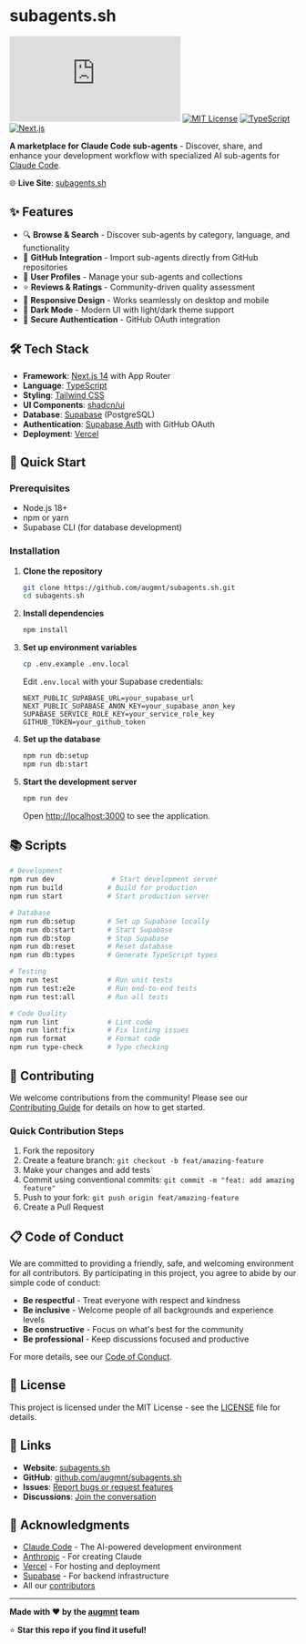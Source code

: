 # subagents.sh

[![GitHub stars](https://img.shields.io/github/stars/augmnt/subagents.sh?style=social)](https://github.com/augmnt/subagents.sh/stargazers)
[![MIT License](https://img.shields.io/badge/License-MIT-yellow.svg)](https://opensource.org/licenses/MIT)
[![TypeScript](https://img.shields.io/badge/TypeScript-007ACC?logo=typescript&logoColor=white)](https://typescriptlang.org)
[![Next.js](https://img.shields.io/badge/Next.js-000000?logo=next.js&logoColor=white)](https://nextjs.org)

**A marketplace for Claude Code sub-agents** - Discover, share, and enhance your development workflow with specialized AI sub-agents for [Claude Code](https://claude.ai/code).

🌐 **Live Site**: [subagents.sh](https://subagents.sh)

## ✨ Features

- 🔍 **Browse & Search** - Discover sub-agents by category, language, and functionality
- 🚀 **GitHub Integration** - Import sub-agents directly from GitHub repositories
- 👤 **User Profiles** - Manage your sub-agents and collections
- ⭐ **Reviews & Ratings** - Community-driven quality assessment
- 📱 **Responsive Design** - Works seamlessly on desktop and mobile
- 🌙 **Dark Mode** - Modern UI with light/dark theme support
- 🔐 **Secure Authentication** - GitHub OAuth integration

## 🛠️ Tech Stack

- **Framework**: [Next.js 14](https://nextjs.org) with App Router
- **Language**: [TypeScript](https://typescriptlang.org)
- **Styling**: [Tailwind CSS](https://tailwindcss.com)
- **UI Components**: [shadcn/ui](https://ui.shadcn.com)
- **Database**: [Supabase](https://supabase.com) (PostgreSQL)
- **Authentication**: [Supabase Auth](https://supabase.com/auth) with GitHub OAuth
- **Deployment**: [Vercel](https://vercel.com)

## 🚀 Quick Start

### Prerequisites

- Node.js 18+
- npm or yarn
- Supabase CLI (for database development)

### Installation

1. **Clone the repository**
   ```bash
   git clone https://github.com/augmnt/subagents.sh.git
   cd subagents.sh
   ```

2. **Install dependencies**
   ```bash
   npm install
   ```

3. **Set up environment variables**
   ```bash
   cp .env.example .env.local
   ```
   
   Edit `.env.local` with your Supabase credentials:
   ```env
   NEXT_PUBLIC_SUPABASE_URL=your_supabase_url
   NEXT_PUBLIC_SUPABASE_ANON_KEY=your_supabase_anon_key
   SUPABASE_SERVICE_ROLE_KEY=your_service_role_key
   GITHUB_TOKEN=your_github_token
   ```

4. **Set up the database**
   ```bash
   npm run db:setup
   npm run db:start
   ```

5. **Start the development server**
   ```bash
   npm run dev
   ```

   Open [http://localhost:3000](http://localhost:3000) to see the application.

## 📚 Scripts

```bash
# Development
npm run dev              # Start development server
npm run build           # Build for production
npm run start           # Start production server

# Database
npm run db:setup        # Set up Supabase locally
npm run db:start        # Start Supabase
npm run db:stop         # Stop Supabase
npm run db:reset        # Reset database
npm run db:types        # Generate TypeScript types

# Testing
npm run test            # Run unit tests
npm run test:e2e        # Run end-to-end tests
npm run test:all        # Run all tests

# Code Quality
npm run lint            # Lint code
npm run lint:fix        # Fix linting issues
npm run format          # Format code
npm run type-check      # Type checking
```

## 🤝 Contributing

We welcome contributions from the community! Please see our [Contributing Guide](./CONTRIBUTING.md) for details on how to get started.

### Quick Contribution Steps

1. Fork the repository
2. Create a feature branch: `git checkout -b feat/amazing-feature`
3. Make your changes and add tests
4. Commit using conventional commits: `git commit -m "feat: add amazing feature"`
5. Push to your fork: `git push origin feat/amazing-feature`
6. Create a Pull Request

## 📋 Code of Conduct

We are committed to providing a friendly, safe, and welcoming environment for all contributors. By participating in this project, you agree to abide by our simple code of conduct:

- **Be respectful** - Treat everyone with respect and kindness
- **Be inclusive** - Welcome people of all backgrounds and experience levels  
- **Be constructive** - Focus on what's best for the community
- **Be professional** - Keep discussions focused and productive

For more details, see our [Code of Conduct](./CODE_OF_CONDUCT.md).

## 📄 License

This project is licensed under the MIT License - see the [LICENSE](./LICENSE) file for details.

## 🔗 Links

- **Website**: [subagents.sh](https://subagents.sh)
- **GitHub**: [github.com/augmnt/subagents.sh](https://github.com/augmnt/subagents.sh)
- **Issues**: [Report bugs or request features](https://github.com/augmnt/subagents.sh/issues)
- **Discussions**: [Join the conversation](https://github.com/augmnt/subagents.sh/discussions)

## 🙏 Acknowledgments

- [Claude Code](https://claude.ai/code) - The AI-powered development environment
- [Anthropic](https://anthropic.com) - For creating Claude
- [Vercel](https://vercel.com) - For hosting and deployment
- [Supabase](https://supabase.com) - For backend infrastructure
- All our [contributors](https://github.com/augmnt/subagents.sh/graphs/contributors)

---

**Made with ❤️ by the [augmnt](https://augmnt.sh) team**

⭐ **Star this repo if you find it useful!**